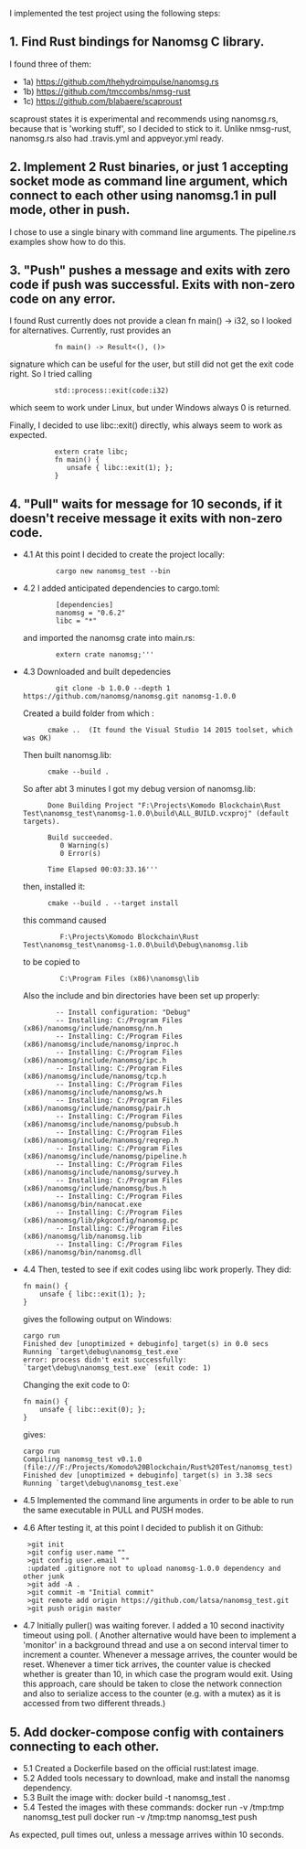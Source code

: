 I implemented the test project using the following steps:

## 1. Find Rust bindings for Nanomsg C library.

I found three of them:
* 1a) https://github.com/thehydroimpulse/nanomsg.rs
* 1b) https://github.com/tmccombs/nmsg-rust
* 1c) https://github.com/blabaere/scaproust

scaproust states it is experimental and recommends using nanomsg.rs, because that is 'working stuff', so I decided to stick to it. Unlike nmsg-rust, nanomsg.rs also had .travis.yml and appveyor.yml ready.

## 2. Implement 2 Rust binaries, or just 1 accepting socket mode as command line argument, which connect to each other using nanomsg.1 in pull mode, other in push.

I chose to use a single binary with command line arguments. The pipeline.rs examples show how to do this.

## 3. "Push" pushes a message and exits with zero code if push was successful. Exits with non-zero code on any error.

I found Rust currently does not provide a clean fn main() -> i32, so I looked for alternatives. Currently, rust provides an

               fn main() -> Result<(), ()>

signature which can be useful for the user, but still did not get the exit code right. So I tried calling

               std::process::exit(code:i32)

which seem to work under Linux, but under Windows always 0 is returned.

Finally, I decided to use libc::exit() directly, whis always seem to work as expected.

               extern crate libc;
               fn main() {
                  unsafe { libc::exit(1); };
               }


## 4. "Pull" waits for message for 10 seconds, if it doesn't receive message it exits with non-zero code.

* 4.1 At this point I decided to create the project locally:

              cargo new nanomsg_test --bin

* 4.2 I added anticipated dependencies to cargo.toml:

              [dependencies]
              nanomsg = "0.6.2"
              libc = "*"

    and imported the nanomsg crate into main.rs:

              extern crate nanomsg;'''

* 4.3 Downloaded and built depedencies

              git clone -b 1.0.0 --depth 1 https://github.com/nanomsg/nanomsg.git nanomsg-1.0.0

    Created a build folder from which :

            cmake ..  (It found the Visual Studio 14 2015 toolset, which was OK)

    Then built nanomsg.lib:

            cmake --build .

    So after abt 3 minutes I got my debug version of nanomsg.lib:

            Done Building Project "F:\Projects\Komodo Blockchain\Rust Test\nanomsg_test\nanomsg-1.0.0\build\ALL_BUILD.vcxproj" (default targets).

            Build succeeded.
               0 Warning(s)
               0 Error(s)

            Time Elapsed 00:03:33.16'''

    then, installed it:

            cmake --build . --target install

    this command caused

               F:\Projects\Komodo Blockchain\Rust Test\nanomsg_test\nanomsg-1.0.0\build\Debug\nanomsg.lib

    to be copied to

               C:\Program Files (x86)\nanomsg\lib

    Also the include and bin directories have been set up properly:

              -- Install configuration: "Debug"
              -- Installing: C:/Program Files (x86)/nanomsg/include/nanomsg/nn.h
              -- Installing: C:/Program Files (x86)/nanomsg/include/nanomsg/inproc.h
              -- Installing: C:/Program Files (x86)/nanomsg/include/nanomsg/ipc.h
              -- Installing: C:/Program Files (x86)/nanomsg/include/nanomsg/tcp.h
              -- Installing: C:/Program Files (x86)/nanomsg/include/nanomsg/ws.h
              -- Installing: C:/Program Files (x86)/nanomsg/include/nanomsg/pair.h
              -- Installing: C:/Program Files (x86)/nanomsg/include/nanomsg/pubsub.h
              -- Installing: C:/Program Files (x86)/nanomsg/include/nanomsg/reqrep.h
              -- Installing: C:/Program Files (x86)/nanomsg/include/nanomsg/pipeline.h
              -- Installing: C:/Program Files (x86)/nanomsg/include/nanomsg/survey.h
              -- Installing: C:/Program Files (x86)/nanomsg/include/nanomsg/bus.h
              -- Installing: C:/Program Files (x86)/nanomsg/bin/nanocat.exe
              -- Installing: C:/Program Files (x86)/nanomsg/lib/pkgconfig/nanomsg.pc
              -- Installing: C:/Program Files (x86)/nanomsg/lib/nanomsg.lib
              -- Installing: C:/Program Files (x86)/nanomsg/bin/nanomsg.dll


* 4.4 Then, tested to see if exit codes using libc work properly. They did:


      fn main() {
          unsafe { libc::exit(1); };
      }

  gives the following output on Windows:

      cargo run
      Finished dev [unoptimized + debuginfo] target(s) in 0.0 secs
      Running `target\debug\nanomsg_test.exe`
      error: process didn't exit successfully: `target\debug\nanomsg_test.exe` (exit code: 1)


  Changing the exit code to 0:


      fn main() {
          unsafe { libc::exit(0); };
      }


  gives:

      cargo run
      Compiling nanomsg_test v0.1.0 (file:///F:/Projects/Komodo%20Blockchain/Rust%20Test/nanomsg_test)
      Finished dev [unoptimized + debuginfo] target(s) in 3.38 secs
      Running `target\debug\nanomsg_test.exe`

* 4.5 Implemented the command line arguments in order to be able to run the same executable in PULL and PUSH modes.

* 4.6 After testing it, at this point I decided to publish it on Github:

       >git init
       >git config user.name ""
       >git config user.email ""
       :updated .gitignore not to upload nanomsg-1.0.0 dependency and other junk
       >git add -A .
       >git commit -m "Initial commit"
       >git remote add origin https://github.com/latsa/nanomsg_test.git
       >git push origin master

* 4.7 Initially puller() was waiting forever. I added a 10 second inactivity timeout
      using poll. ( Another alternative would have been to implement a 'monitor'
      in a background thread and use a on second interval timer to increment a counter.
      Whenever a message arrives, the counter would be reset. Whenever a timer tick
      arrives, the counter value is checked whether is greater than 10, in which case
      the program would exit. Using this approach, care should be taken to close the
      network connection and also to serialize access to the counter (e.g. with a mutex)
      as it is accessed from two different threads.)

## 5. Add docker-compose config with containers connecting to each other.

* 5.1 Created a Dockerfile based on the official rust:latest image.
* 5.2 Added tools necessary to download, make and install the nanomsg dependency.
* 5.3 Built the image with:
    docker build -t nanomsg_test .
* 5.4 Tested the images with these commands:
    docker run -v /tmp:tmp nanomsg_test pull
    docker run -v /tmp:tmp nanomsg_test push

As expected, pull times out, unless a message arrives within 10 seconds.


